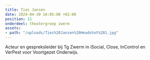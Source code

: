 ```yaml
---
title: Ties Jansen
date: 2024-04-30 16:05:00 +02:00
position: 11
onderdeel: theatergroep zwerm
assets:
- path: "/uploads/Ties%20Jansen%20Headshot%201.jpg"
---
```


Acteur en gespreksleider bij Tg Zwerm in iSocial, Close, InControl en VerPest voor Voortgezet Onderwijs.